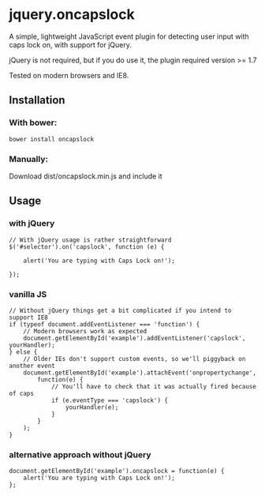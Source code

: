 jquery.oncapslock
=================

A simple, lightweight JavaScript event plugin for detecting user input with caps lock on, with support for jQuery.

jQuery is not required, but if you do use it, the plugin required version >= 1.7

Tested on modern browsers and IE8.

Installation
------------
### With bower:
```
bower install oncapslock
```

### Manually:
Download dist/oncapslock.min.js and include it

Usage
-----

### with jQuery
```
// With jQuery usage is rather straightforward
$('#selector').on('capslock', function (e) {

    alert('You are typing with Caps Lock on!');

});
```

### vanilla JS
```
// Without jQuery things get a bit complicated if you intend to support IE8
if (typeof document.addEventListener === 'function') {
	// Modern browsers work as expected
	document.getElementById('example').addEventListener('capslock', yourHandler);
} else {
	// Older IEs don't support custom events, so we'll piggyback on another event
	document.getElementById('example').attachEvent('onpropertychange',
		function(e) {
			// You'll have to check that it was actually fired because of caps
			if (e.eventType === 'capslock') {
				yourHandler(e);
			}
		}
	);
}
```

### alternative approach without jQuery
```
document.getElementById('example').oncapslock = function(e) {
	alert('You are typing with Caps Lock on!');
};
```
